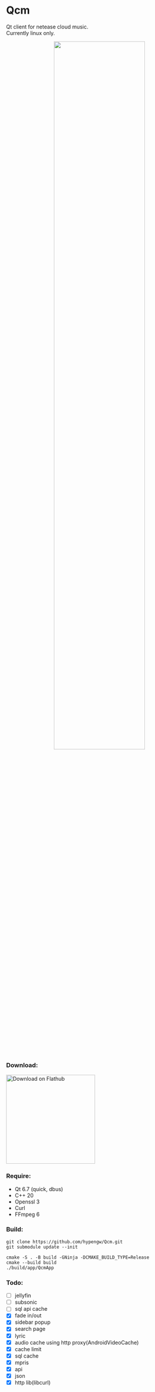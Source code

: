 # Qcm
Qt client for netease cloud music.  
Currently linux only.  

<p align="center" width="100%">
<img src="https://github.com/hypengw/Qcm/blob/master/app/assets/screenshots/main.png?raw=true" width=70%>
</p>

### Download:  
<a href='https://flathub.org/apps/details/io.github.hypengw.Qcm'><img width='240' alt='Download on Flathub' src='https://dl.flathub.org/assets/badges/flathub-badge-en.png'/></a>

### Require:  
- Qt 6.7 (quick, dbus)
- C++ 20
- Openssl 3
- Curl
- FFmpeg 6

### Build:  
```
git clone https://github.com/hypengw/Qcm.git  
git submodule update --init

cmake -S . -B build -GNinja -DCMAKE_BUILD_TYPE=Release  
cmake --build build
./build/app/QcmApp
```

### Todo:
- [ ] jellyfin
- [ ] subsonic
- [ ] sql api cache
- [x] fade in/out
- [x] sidebar popup
- [x] search page
- [x] lyric
- [x] audio cache using http proxy(AndroidVideoCache)
- [x] cache limit
- [x] sql cache
- [x] mpris
- [x] api
- [x] json
- [x] http lib(libcurl)
